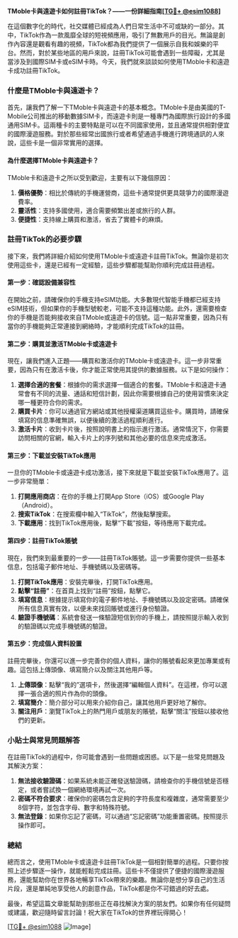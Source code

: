 **TMoble卡與遠遊卡如何註冊TikTok？——一份詳細指南[[TG💪+ @esim1088](https://t.me/s/esim1088)]**

在這個數字化的時代，社交媒體已經成為人們日常生活中不可或缺的一部分。其中，TikTok作為一款風靡全球的短視頻應用，吸引了無數用戶的目光。無論是創作內容還是觀看有趣的視頻，TikTok都為我們提供了一個展示自我和娛樂的平台。然而，對於某些地區的用戶來說，註冊TikTok可能會遇到一些障礙，尤其是當涉及到國際SIM卡或eSIM卡時。今天，我們就來談談如何使用TMoble卡和遠遊卡成功註冊TikTok。

### **什麼是TMoble卡與遠遊卡？**

首先，讓我們了解一下TMoble卡與遠遊卡的基本概念。TMoble卡是由美國的T-Mobile公司推出的移動數據SIM卡，而遠遊卡則是一種專門為國際旅行設計的多國通用SIM卡。這兩種卡的主要特點是可以在不同國家使用，並且通常提供相對便宜的國際漫遊服務。對於那些經常出國旅行或者希望通過手機進行跨境通訊的人來說，這些卡是一個非常實用的選擇。

#### **為什麼選擇TMoble卡與遠遊卡？**
TMoble卡和遠遊卡之所以受到歡迎，主要有以下幾個原因：
1. **價格優勢**：相比於傳統的手機運營商，這些卡通常提供更具競爭力的國際漫遊費率。
2. **靈活性**：支持多國使用，適合需要頻繁出差或旅行的人群。
3. **便捷性**：支持線上購買和激活，省去了實體卡的麻煩。

### **註冊TikTok的必要步驟**

接下來，我們將詳細介紹如何使用TMoble卡或遠遊卡註冊TikTok。無論你是初次使用這些卡，還是已經有一定經驗，這些步驟都能幫助你順利完成註冊過程。

#### **第一步：確認設備兼容性**
在開始之前，請確保你的手機支持eSIM功能。大多數現代智能手機都已經支持eSIM技術，但如果你的手機型號較老，可能不支持這種功能。此外，還需要檢查你的手機是否能夠接收來自TMoble或遠遊卡的信號。這一點非常重要，因為只有當你的手機能夠正常連接到網絡時，才能順利完成TikTok的註冊。

#### **第二步：購買並激活TMoble卡或遠遊卡**
現在，讓我們進入正題——購買和激活你的TMoble卡或遠遊卡。這一步非常重要，因為只有在激活卡後，你才能正常使用其提供的數據服務。以下是如何操作：

1. **選擇合適的套餐**：根據你的需求選擇一個適合的套餐。TMoble卡和遠遊卡通常會有不同的流量、通話和短信計劃，因此你需要根據自己的使用習慣來決定哪一種更符合你的需求。
2. **購買卡片**：你可以通過官方網站或其他授權渠道購買這些卡。購買時，請確保填寫的信息準確無誤，以便後續的激活過程順利進行。
3. **激活卡片**：收到卡片後，按照說明書上的指示進行激活。通常情況下，你需要訪問相關的官網，輸入卡片上的序列號和其他必要的信息來完成激活。

#### **第三步：下載並安裝TikTok應用**
一旦你的TMoble卡或遠遊卡成功激活，接下來就是下載並安裝TikTok應用了。這一步非常簡單：

1. **打開應用商店**：在你的手機上打開App Store（iOS）或Google Play（Android）。
2. **搜索TikTok**：在搜索欄中輸入“TikTok”，然後點擊搜索。
3. **下載應用**：找到TikTok應用後，點擊“下載”按鈕，等待應用下載完成。

#### **第四步：註冊TikTok賬號**
現在，我們來到最重要的一步——註冊TikTok賬號。這一步需要你提供一些基本信息，包括電子郵件地址、手機號碼以及密碼等。

1. **打開TikTok應用**：安裝完畢後，打開TikTok應用。
2. **點擊“註冊”**：在首頁上找到“註冊”按鈕，點擊它。
3. **填寫信息**：根據提示填寫你的電子郵件地址、手機號碼以及設定密碼。請確保所有信息真實有效，以便未來找回賬號或進行身份驗證。
4. **驗證手機號碼**：系統會發送一條驗證短信到你的手機上，請按照提示輸入收到的驗證碼以完成手機號碼的驗證。

#### **第五步：完成個人資料設置**
註冊完畢後，你還可以進一步完善你的個人資料，讓你的賬號看起來更加專業或有趣。這包括上傳頭像、填寫簡介以及關注其他用戶等。

1. **上傳頭像**：點擊“我的”選項卡，然後選擇“編輯個人資料”。在這裡，你可以選擇一張合適的照片作為你的頭像。
2. **填寫簡介**：簡介部分可以用來介紹你自己，讓其他用戶更好地了解你。
3. **關注用戶**：瀏覽TikTok上的熱門用戶或朋友的賬號，點擊“關注”按鈕以接收他們的更新。

### **小貼士與常見問題解答**

在註冊TikTok的過程中，你可能會遇到一些問題或困惑。以下是一些常見問題及其解決方案：

1. **無法接收驗證碼**：如果系統未能正確發送驗證碼，請檢查你的手機信號是否穩定，或者嘗試換一個網絡環境再試一次。
2. **密碼不符合要求**：確保你的密碼包含足夠的字符長度和複雜度，通常需要至少8個字符，並包含字母、數字和特殊符號。
3. **無法登錄**：如果你忘記了密碼，可以通過“忘記密碼”功能重置密碼。按照提示操作即可。

### **總結**

總而言之，使用TMoble卡或遠遊卡註冊TikTok是一個相對簡單的過程。只要你按照上述步驟逐一操作，就能輕鬆完成註冊。這些卡不僅提供了便捷的國際漫遊服務，還能幫助你在世界各地暢享TikTok帶來的樂趣。無論你是想分享自己的生活片段，還是單純地享受他人的創意作品，TikTok都是你不可錯過的好去處。

最後，希望這篇文章能幫助到那些正在尋找解決方案的朋友們。如果你有任何疑問或建議，歡迎隨時留言討論！祝大家在TikTok的世界裡玩得開心！

[[TG💪+ @esim1088](https://t.me/s/esim1088) ![Image](https://i.postimg.cc/4NQfJmqS/Snipaste-2025-05-13-00-14-12.png)]